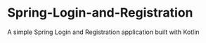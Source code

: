 # Spring-Login-and-Registration
A simple Spring Login and Registration application built with Kotlin
